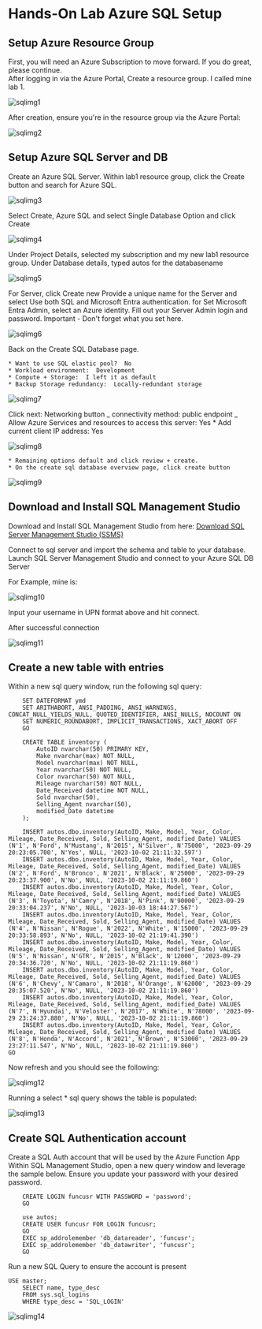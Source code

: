 # Hands-On Lab Azure SQL Setup

## Setup Azure Resource Group

First, you will need an Azure Subscription to move forward. If you do great, please continue.  
After logging in via the Azure Portal, Create a resource group. I called mine lab 1.

![sqlimg1](assets/sql1.jpg)  


After creation, ensure you're in the resource group via the Azure Portal:

![sqlimg2](assets/sql2.jpg)  


## Setup Azure SQL Server and DB

Create an Azure SQL Server. Within lab1 resource group, click the Create button and search for Azure SQL.

![sqlimg3](assets/sql3.jpg)  


Select Create, Azure SQL and select Single Database Option and click Create

![sqlimg4](assets/sql4.jpg)  


Under Project Details, selected my subscription and my new lab1 resource group.
Under Database details, typed autos for the databasename

![sqlimg5](assets/sql5.jpg)  


For Server, click Create new
Provide a unique name for the Server and select Use both SQL and Microsoft Entra authentication.
for Set Microsoft Entra Admin, select an Azure identity.
Fill out your Server Admin login and password. Important - Don't forget what you set here.

![sqlimg6](assets/sql6.jpg)  


Back on the Create SQL Database page.

    * Want to use SQL elastic pool?  No
    * Workload environment:  Development
    * Compute + Storage:  I left it as default
    * Backup Storage redundancy:  Locally-redundant storage

![sqlimg7](assets/sql7.jpg)  


Click next: Networking button
_ connectivity method: public endpoint
_ Allow Azure Services and resources to access this server: Yes \* Add current client IP address: Yes

![sqlimg8](assets/sql8.jpg)  


    * Remaining options default and click review + create.
    * On the create sql database overview page, click create button

![sqlimg9](assets/sql9.jpg)  


## Download and Install SQL Management Studio

Download and Install SQL Management Studio from here: [Download SQL Server Management Studio (SSMS)](https://learn.microsoft.com/en-us/sql/ssms/download-sql-server-management-studio-ssms?view=sql-server-ver16)

Connect to sql server and import the schema and table to your database.
Launch SQL Server Management Studio and connect to your Azure SQL DB Server

For Example, mine is:

![sqlimg10](assets/sql10.jpg)  


Input your username in UPN format above and hit connect.

After successful connection

![sqlimg11](assets/sql11.jpg)  


## Create a new table with entries

Within a new sql query window, run the following sql query:

```
	SET DATEFORMAT ymd
	SET ARITHABORT, ANSI_PADDING, ANSI_WARNINGS, CONCAT_NULL_YIELDS_NULL, QUOTED_IDENTIFIER, ANSI_NULLS, NOCOUNT ON
	SET NUMERIC_ROUNDABORT, IMPLICIT_TRANSACTIONS, XACT_ABORT OFF
	GO

	CREATE TABLE inventory (
	    AutoID nvarchar(50) PRIMARY KEY,
	    Make nvarchar(max) NOT NULL,
	    Model nvarchar(max) NOT NULL,
		Year nvarchar(50) NOT NULL,
		Color nvarchar(50) NOT NULL,
		Mileage nvarchar(50) NOT NULL,
		Date_Received datetime NOT NULL,
		Sold nvarchar(50),
		Selling_Agent nvarchar(50),
		modified_Date datetime
	);

	INSERT autos.dbo.inventory(AutoID, Make, Model, Year, Color, Mileage, Date_Received, Sold, Selling_Agent, modified_Date) VALUES (N'1', N'Ford', N'Mustang', N'2015', N'Silver', N'75000', '2023-09-29 20:23:05.700', N'Yes', NULL, '2023-10-02 21:11:32.597')
	INSERT autos.dbo.inventory(AutoID, Make, Model, Year, Color, Mileage, Date_Received, Sold, Selling_Agent, modified_Date) VALUES (N'2', N'Ford', N'Bronco', N'2021', N'Black', N'25000', '2023-09-29 20:23:37.900', N'No', NULL, '2023-10-02 21:11:19.860')
	INSERT autos.dbo.inventory(AutoID, Make, Model, Year, Color, Mileage, Date_Received, Sold, Selling_Agent, modified_Date) VALUES (N'3', N'Toyota', N'Camry', N'2018', N'Pink', N'90000', '2023-09-29 20:33:04.237', N'No', NULL, '2023-10-03 18:44:27.567')
	INSERT autos.dbo.inventory(AutoID, Make, Model, Year, Color, Mileage, Date_Received, Sold, Selling_Agent, modified_Date) VALUES (N'4', N'Nissan', N'Rogue', N'2022', N'White', N'15000', '2023-09-29 20:33:58.893', N'No', NULL, '2023-10-02 21:19:41.390')
	INSERT autos.dbo.inventory(AutoID, Make, Model, Year, Color, Mileage, Date_Received, Sold, Selling_Agent, modified_Date) VALUES (N'5', N'Nissan', N'GTR', N'2015', N'Black', N'12000', '2023-09-29 20:34:36.720', N'No', NULL, '2023-10-02 21:11:19.860')
	INSERT autos.dbo.inventory(AutoID, Make, Model, Year, Color, Mileage, Date_Received, Sold, Selling_Agent, modified_Date) VALUES (N'6', N'Chevy', N'Camaro', N'2018', N'Orange', N'62000', '2023-09-29 20:35:07.520', N'No', NULL, '2023-10-02 21:11:19.860')
	INSERT autos.dbo.inventory(AutoID, Make, Model, Year, Color, Mileage, Date_Received, Sold, Selling_Agent, modified_Date) VALUES (N'7', N'Hyundai', N'Veloster', N'2017', N'White', N'78000', '2023-09-29 23:24:37.880', N'No', NULL, '2023-10-02 21:11:19.860')
	INSERT autos.dbo.inventory(AutoID, Make, Model, Year, Color, Mileage, Date_Received, Sold, Selling_Agent, modified_Date) VALUES (N'8', N'Honda', N'Accord', N'2021', N'Brown', N'53000', '2023-09-29 23:27:11.547', N'No', NULL, '2023-10-02 21:11:19.860')
GO
```

Now refresh and you should see the following:

![sqlimg12](assets/sql12.jpg)  


Running a select \* sql query shows the table is populated:

![sqlimg13](assets/sql13.jpg)  


## Create SQL Authentication account

Create a SQL Auth account that will be used by the Azure Function App
Within SQL Management Studio, open a new query window and leverage the sample below.
Ensure you update your password with your desired password.

```
	CREATE LOGIN funcusr WITH PASSWORD = 'password';
	GO

	use autos;
	CREATE USER funcusr FOR LOGIN funcusr;
	GO
	EXEC sp_addrolemember 'db_datareader', 'funcusr';
	EXEC sp_addrolemember 'db_datawriter', 'funcusr';
	GO

```

Run a new SQL Query to ensure the account is present

```
USE master;
	SELECT name, type_desc
	FROM sys.sql_logins
	WHERE type_desc = 'SQL_LOGIN'

```

  
![sqlimg14](assets/sql14.jpg)
